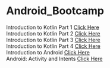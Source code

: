 # Android_Bootcamp
Introduction to Kotlin Part 1 [Click Here](https://github.com/anuj1317/Android_Bootcamp/tree/Kotlin1-Sept21)<br>
Introduction to Kotlin Part 2 [Click Here](https://github.com/anuj1317/Android_Bootcamp/tree/Kotlin-part2-Sept22)<br>
Introduction to Kotlin Part 3 [Click Here](https://github.com/anuj1317/Android_Bootcamp/tree/Kotlin-part3-Sept24)<br>
Introduction to Kotlin Part 4 [Click Here](https://github.com/anuj1317/Android_Bootcamp/tree/Kotlin-Part4-27-Sept)<br>
Introduction to Android [Click Here](https://github.com/anuj1317/Android_Bootcamp/tree/Intro_to_App_29-Sept)<br>
Android: Activity and Intents [Click Here](https://github.com/anuj1317/Android_Bootcamp/tree/activity-30Sept)
